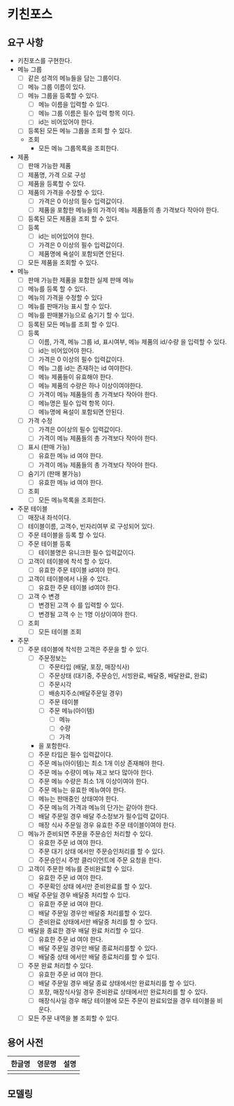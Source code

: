 # 키친포스

## 요구 사항

- 키친포스를 구현한다.
- 메뉴 그룹
    - [ ] 같은 성격의 메뉴들을 담는 그룹이다.
    - [ ] 메뉴 그룹 이름이 있다.
    - [ ] 메뉴 그룹을 등록할 수 있다.
        - [ ] 메뉴 이름을 입력할 수 있다.
        - [ ] 메뉴 그룹 이름은 필수 입력 항목 이다.
        - [ ] id는 비어있어야 한다.
    - [ ] 등록된 모든 메뉴 그룹을 조회 할 수 있다.
    - 조회
        - 모든 메뉴 그룹목록을 조회한다.
- 제품
    - [ ] 판매 가능한 제품
    - [ ] 제품명, 가격 으로 구성
    - [ ] 제품을 등록할 수 있다.
    - [ ] 제품의 가격을 수장할 수 있다.
        - [ ] 가격은 0 이상의 필수 입력값이다.
        - [ ] 제품을 포함한 메뉴들의 가격이 메뉴 제품들의 총 가격보다 작아야 한다.
    - [ ] 등록된 모든 제품을 조회 할 수 있다.
    - [ ] 등록
        - [ ] id는 비어있어야 한다.
        - [ ] 가격은 0 이상의 필수 입력값이다.
        - [ ] 제품명에 욕설이 포함되면 안된다.
    - [ ] 모든 제품을 조회할 수 있다.
- 메뉴
    - [ ] 판매 가능한 제품을 포함한 실제 판매 메뉴
    - [ ] 메뉴를 등록 할 수 있다.
    - [ ] 메뉴의 가격을 수정할 수 있다
    - [ ] 메뉴를 판매가능 표시 할 수 있다.
    - [ ] 메뉴를 판매불가능으로 숨기기 할 수 있다.
    - [ ] 등록된 모든 메뉴를 조회 할 수 있다.
    - [ ] 등록
        - [ ] 이름, 가격, 메뉴 그룹 id, 표시여부, 메뉴 제품의 id/수량 을 입력할 수 있다.
        - [ ] id는 비어있어야 한다.
        - [ ] 가격은 0 이상의 필수 입력값이다.
        - [ ] 메뉴 그룹 id는 존재하는 id 여야한다.
        - [ ] 메뉴 제품들이 유효해야 한다.
        - [ ] 메뉴 제품의 수량은 하나 이상이여야한다.
        - [ ] 가격이 메뉴 제품들의 총 가격보다 작아야 한다.
        - [ ] 메뉴명은 필수 입력 항목 이다.
        - [ ] 메뉴명에 욕설이 포함되면 안된다.
    - [ ] 가격 수정
        - [ ] 가격은 0이상의 필수 입력값이다.
        - [ ] 가격이 메뉴 제품들의 총 가격보다 작아야 한다.
    - [ ] 표시 (판매 가능)
        - [ ] 유효한 메뉴 id 여야 한다.
        - [ ] 가격이 메뉴 제품들의 총 가격보다 작아야 한다.
    - [ ] 숨기기 (판매 불가능)
        - [ ] 유효한 메뉴 id 여야 한다.
    - [ ] 조회
        - [ ] 모든 메뉴목록을 조회한다.
- 주문 테이블
    - [ ] 매장내 좌석이다.
    - [ ] 테이블이름, 고객수, 빈자리여부 로 구성되어 있다.
    - [ ] 주문 테이블을 등록 할 수 있다.
    - [ ] 주문 테이블 등록
        - [ ] 테이블명은 유니크한 필수 입력값이다.
    - [ ] 고객이 테이블에 착석 할 수 있다.
        - [ ] 유효한 주문 테이블 id여야 한다.
    - [ ] 고객이 테이블에서 나올 수 있다.
        - [ ] 유효한 주문 테이블 id여야 한다.
    - [ ] 고객 수 변경
        - [ ] 변경된 고객 수 를 입력할 수 있다.
        - [ ] 변경될 고객 수 는 1명 이상이여야 한다.
    - [ ] 조회
        - [ ] 모든 테이블 조회
- 주문
    - [ ] 주문 테이블에 착석한 고객은 주문을 할 수 있다.
        - [ ] 주문정보는
            - [ ] 주문타입 (배달, 포장, 매장식사)
            - [ ] 주문상태 (대기중, 주문승인, 서빙완료, 배달중, 배달완료, 완료)
            - [ ] 주문시각
            - [ ] 배송지주소(배달주문일 경우)
            - [ ] 주문 테이블
            - [ ] 주문 메뉴(아이템)
                - [ ] 메뉴
                - [ ] 수량
                - [ ] 가격
        - 을 포함한다.
        - [ ] 주문 타입은 필수 입력값이다.
        - [ ] 주문 메뉴(아이템)는 최소 1개 이상 존재해야 한다.
        - [ ] 주문 메뉴 수량이 메뉴 재고 보다 많아야 한다.
        - [ ] 주문 메뉴 수량은 최소 1개 이상이여야 한다.
        - [ ] 주문 메뉴는 유효한 메뉴여야 한다.
        - [ ] 메뉴는 판매중인 상태여야 한다.
        - [ ] 주문 메뉴의 가격과 메뉴의 단가는 같아야 한다.
        - [ ] 배달 주문일 경우 배달 주소정보가 필수입력 값이다.
        - [ ] 매장 식사 주문일 경우 유효한 주문 테이블이여야 한다.
    - [ ] 메뉴가 준비되면 주문을 주문승인 처리할 수 있다.
        - [ ] 유효한 주문 id 여야 한다.
        - [ ] 주문 대기 상태 에서만 주문승인처리를 할 수 있다.
        - [ ] 주문승인시 주방 클라이언트에 주문 요청을 한다.
    - [ ] 고객이 주문한 메뉴를 준비완료할 수 있다.
        - [ ] 유효한 주문 id 여야 한다.
        - [ ] 주문확인 상태 에서만 준비완료를 할 수 있다.
    - [ ] 배달 주문일 경우 배달중 처리할 수 있다.
        - [ ] 유효한 주문 id 여야 한다.
        - [ ] 배달 주문일 경우만 배달중 처리를할 수 있다.
        - [ ] 준비완료 상태에서만 배달중 처리를 할 수 있다.
    - [ ] 배달을 종료한 경우 배달 완료 처리할 수 있다.
        - [ ] 유효한 주문 id 여야 한다.
        - [ ] 배달 주문일 경우만 배달 종료처리를할 수 있다.
        - [ ] 배달중 상태 에서만 배달 종료처리를 할 수 있다.
    - [ ] 주문 완료 처리할 수 있다.
        - [ ] 유효한 주문 id 여야 한다.
        - [ ] 배달 주문일 경우 배달 종료 상태에서만 완료처리를 할 수 있다.
        - [ ] 포장, 매장식사일 경우 준비완료 상태에서만 완료처리를 할 수 있다.
        - [ ] 매장식사일 경우 해당 테이블에 모든 주문이 완료되었을 경우 테이블을 비운다.
    - [ ] 모든 주문 내역을 볼 조회할 수 있다.

## 용어 사전

| 한글명 | 영문명 | 설명 |
| --- | --- | --- |
|  |  |  |

## 모델링
